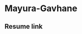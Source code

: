 # Mayura-Gavhane

## Resume link

<a href="https://compsweb.github.io/Mayura-Gavhane/Mayura%20Mam/"></a>
